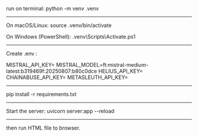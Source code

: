 run on terminal:
python -m venv .venv

--------------------------

On macOS/Linux: 
source .venv/bin/activate

On Windows (PowerShell): 
.venv\Scripts\Activate.ps1

--------------------------

Create .env :

MISTRAL_API_KEY=
MISTRAL_MODEL=ft:mistral-medium-latest:b319469f:20250807:b80c0dce
HELIUS_API_KEY=
CHAINABUSE_API_KEY=
METASLEUTH_API_KEY=

--------------------------

pip install -r requirements.txt

--------------------------

Start the server:
uvicorn server:app --reload

----------------------------

then run HTML file to browser.